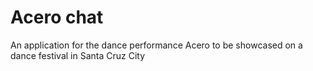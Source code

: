 # Acero chat

An application for the dance performance Acero to be showcased on a dance festival in Santa Cruz City
